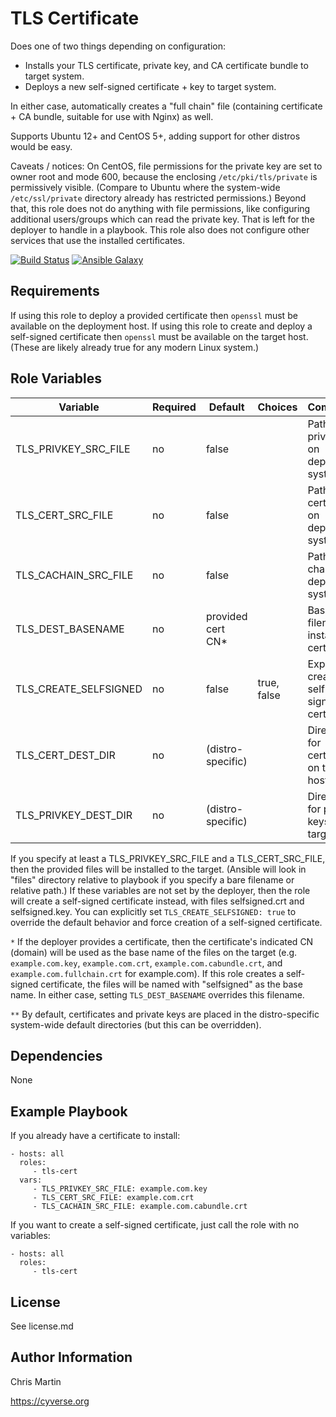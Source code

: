 TLS Certificate
=========

Does one of two things depending on configuration:
- Installs your TLS certificate, private key, and CA certificate bundle to target system.
- Deploys a new self-signed certificate + key to target system.

In either case, automatically creates a "full chain" file (containing certificate + CA bundle, suitable for use with Nginx) as well.

Supports Ubuntu 12+ and CentOS 5+, adding support for other distros would be easy.

Caveats / notices:
On CentOS, file permissions for the private key are set to owner root and mode 600, because the enclosing `/etc/pki/tls/private` is permissively visible. (Compare to Ubuntu where the system-wide `/etc/ssl/private` directory already has restricted permissions.) Beyond that, this role does not do anything with file permissions, like configuring additional users/groups which can read the private key. That is left for the deployer to handle in a playbook. This role also does not configure other services that use the installed certificates.

[![Build Status](https://travis-ci.org/CyVerse-Ansible/ansible-tls-cert.svg?branch=master)](https://travis-ci.org/CyVerse-Ansible/ansible-tls-cert)
[![Ansible Galaxy](https://img.shields.io/badge/ansible--galaxy-tls--cert-blue.svg)](https://galaxy.ansible.com/CyVerse-Ansible/tls-cert/)


Requirements
------------

If using this role to deploy a provided certificate then `openssl` must be available on the deployment host.
If using this role to create and deploy a self-signed certificate then `openssl` must be available on the target host.
(These are likely already true for any modern Linux system.)

Role Variables
--------------

| Variable                | Required | Default             | Choices     | Comments                                   |
|-------------------------|----------|---------------------|-------------|--------------------------------------------|
| TLS_PRIVKEY_SRC_FILE    | no       | false               |             | Path to private key on deployer system     |
| TLS_CERT_SRC_FILE       | no       | false               |             | Path to certificate on deployer system     |
| TLS_CACHAIN_SRC_FILE    | no       | false               |             | Path to CA chain on deployer system        |
| TLS_DEST_BASENAME       | no       | provided cert CN*   |             | Base filename of installed certificate     |
| TLS_CREATE_SELFSIGNED   | no       | false               | true, false | Explicitly creates self-signed certificate |
| TLS_CERT_DEST_DIR       | no       | (distro-specific)   |             | Directory for certificates on target host  |
| TLS_PRIVKEY_DEST_DIR    | no       | (distro-specific)   |             | Directory for private keys on target host  |

If you specify at least a TLS_PRIVKEY_SRC_FILE and a TLS_CERT_SRC_FILE, then the provided files will be installed to the target. (Ansible will look in "files" directory relative to playbook if you specify a bare filename or relative path.) If these variables are not set by the deployer, then the role will create a self-signed certificate instead, with files selfsigned.crt and selfsigned.key. You can explicitly set `TLS_CREATE_SELFSIGNED: true` to override the default behavior and force creation of a self-signed certificate.

`*` If the deployer provides a certificate, then the certificate's indicated CN (domain) will be used as the base name of the files on the target (e.g. `example.com.key`, `example.com.crt`, `example.com.cabundle.crt`, and `example.com.fullchain.crt` for example.com). If this role creates a self-signed certificate, the files will be named with "selfsigned" as the base name. In either case, setting `TLS_DEST_BASENAME` overrides this filename.

`**` By default, certificates and private keys are placed in the distro-specific system-wide default directories (but this can be overridden).


Dependencies
------------

None

Example Playbook
----------------

If you already have a certificate to install:

    - hosts: all
      roles:
         - tls-cert
      vars:
         - TLS_PRIVKEY_SRC_FILE: example.com.key
         - TLS_CERT_SRC_FILE: example.com.crt
         - TLS_CACHAIN_SRC_FILE: example.com.cabundle.crt

If you want to create a self-signed certificate, just call the role with no variables:

    - hosts: all
      roles:
         - tls-cert

License
-------

See license.md

Author Information
------------------

Chris Martin

https://cyverse.org
